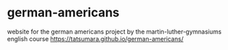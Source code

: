 # german-americans
website for the german americans project by the martin-luther-gymnasiums english course
https://tatsumara.github.io/german-americans/
